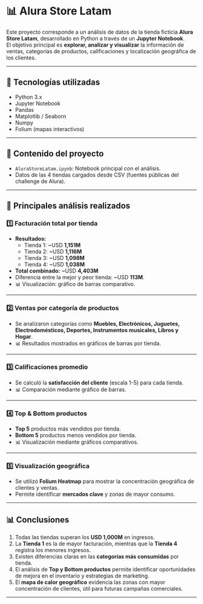 # 📊 Alura Store Latam

Este proyecto corresponde a un análisis de datos de la tienda ficticia **Alura Store Latam**, desarrollado en Python a través de un **Jupyter Notebook**.  
El objetivo principal es **explorar, analizar y visualizar** la información de ventas, categorías de productos, calificaciones y localización geográfica de los clientes.

---

## 🚀 Tecnologías utilizadas
- Python 3.x  
- Jupyter Notebook  
- Pandas  
- Matplotlib / Seaborn  
- Numpy  
- Folium (mapas interactivos)

---

## 📂 Contenido del proyecto
- `AluraStoreLatam.ipynb`: Notebook principal con el análisis.  
- Datos de las 4 tiendas cargados desde CSV (fuentes públicas del challenge de Alura).  

---

## 🔎 Principales análisis realizados

### 1️⃣ Facturación total por tienda
- **Resultados:**
  - Tienda 1: ~USD **1,151M**
  - Tienda 2: ~USD **1,116M**
  - Tienda 3: ~USD **1,098M**
  - Tienda 4: ~USD **1,038M**
- **Total combinado:** ~USD **4,403M**  
- Diferencia entre la mejor y peor tienda: ~USD **113M**.  
- 📊 Visualización: gráfico de barras comparativo.

---

### 2️⃣ Ventas por categoría de productos
- Se analizaron categorías como **Muebles, Electrónicos, Juguetes, Electrodomésticos, Deportes, Instrumentos musicales, Libros y Hogar**.  
- 📊 Resultados mostrados en gráficos de barras por tienda.

---

### 3️⃣ Calificaciones promedio
- Se calculó la **satisfacción del cliente** (escala 1-5) para cada tienda.  
- 📊 Comparación mediante gráfico de barras.  

---

### 4️⃣ Top & Bottom productos
- **Top 5** productos más vendidos por tienda.  
- **Bottom 5** productos menos vendidos por tienda.  
- 📊 Visualización mediante gráficos comparativos.

---

### 5️⃣ Visualización geográfica
- Se utilizó **Folium Heatmap** para mostrar la concentración geográfica de clientes y ventas.  
- Permite identificar **mercados clave** y zonas de mayor consumo.  

---

## 📊 Conclusiones
1. Todas las tiendas superan los **USD 1,000M** en ingresos.  
2. La **Tienda 1** es la de mayor facturación, mientras que la **Tienda 4** registra los menores ingresos.  
3. Existen diferencias claras en las **categorías más consumidas** por tienda.  
4. El análisis de **Top y Bottom productos** permite identificar oportunidades de mejora en el inventario y estrategias de marketing.  
5. El **mapa de calor geográfico** evidencia las zonas con mayor concentración de clientes, útil para futuras campañas comerciales.  

---

